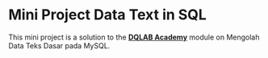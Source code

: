 # Mini Project Data Text in SQL

This mini project is a solution to the **[DQLAB Academy](https://dqlab.id/)** module on Mengolah Data Teks Dasar pada MySQL.